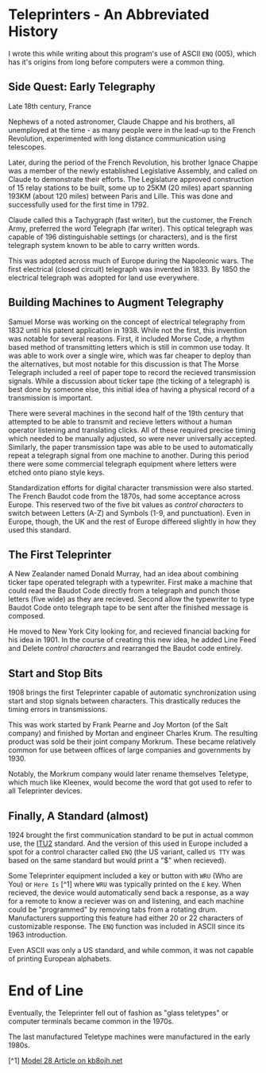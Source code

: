 # Teleprinters - An Abbreviated History

I wrote this while writing about this program's use of
ASCII `ENQ` (005), which has it's origins from long before
computers were a common thing.

## Side Quest: Early Telegraphy

Late 18th century, France

Nephews of a noted astronomer, Claude Chappe and his brothers, all
unemployed at the time - as many people were in the lead-up to the
French Revolution, experimented with long distance communication
using telescopes.

Later, during the period of the French Revolution, his brother Ignace
Chappe was a member of the newly established Legislative Assembly, and
called on Claude to demonstrate their efforts.  The Legislature
approved construction of 15 relay stations to be built, some up to
25KM (20 miles) apart spanning 193KM (about 120 miles) between Paris
and Lille.  This was done and successfully used for the first time
in 1792.

Claude called this a Tachygraph (fast writer), but the customer, the
French Army, preferred the word Telegraph (far writer).  This optical
telegraph was capable of 196 distinguishable settings (or characters),
and is the first telegraph system known to be able to carry written
words.

This was adopted across much of Europe during the Napoleonic wars.
The first electrical (closed circuit) telegraph was invented in 1833.
By 1850 the electrical telegraph was adopted for land use everywhere.

## Building Machines to Augment Telegraphy

Samuel Morse was working on the concept of electrical telegraphy from
1832 until his patent application in 1938.  While not the first, this
invention was notable for several reasons.  First, it included 
Morse Code, a rhythm based method of transmitting letters which is 
still in common use today.  It was able to work over a single wire,
which was far cheaper to deploy than the alternatives, but most
notable for this discussion is that The Morse Telegraph included a
reel of paper tope to record the recieved transmission signals.
While a discussion about ticker tape (the ticking of a telegraph) is
best done by someone else, this initial idea of having a physical
record of a transmission is important.

There were several machines in the second half of the 19th century 
that attempted to be able to transmit and recieve letters without
a human operator listening and translating clicks.  All of these
required precise timing which needed to be manually adjusted, so 
were never universally accepted.  Similarly, the paper transmission
tape was able to be used to automatically repeat a telegraph signal
from one machine to another.  During this period there were
some commercial telegraph equipment where letters were etched onto
piano style keys.

Standardization efforts for digital character transmission were
also started.  The French Baudot code from the 1870s, had some
acceptance across Europe.  This reserved two of the five bit values as
*control characters* to switch between Letters (A-Z) and
Symbols (1-9, and punctuation).  Even in Europe, though, the UK and
the rest of Europe differeed slightly in how they
used this standard.

## The First Teleprinter

A New Zealander named Donald Murray, had an idea about
combining ticker tape operated telegraph with a typewriter.
First make a machine that could read the Baudot Code directly from
a telegraph and punch those letters (five wide) as they are recieved.
Second allow the typewriter to type Baudot Code onto telegraph tape to
be sent after the finished message is composed.

He moved to New York City looking for, and recieved financial backing
for his idea in 1901.  In the course of creating this new idea, he
added Line Feed and Delete *control characters* and rearranged the
Baudot code entirely.

## Start and Stop Bits

1908 brings the first Teleprinter capable of automatic
synchronization using start and stop signals between characters.
This drastically reduces the timing errors in transmissions.

This was work started by Frank Pearne and Joy Morton (of the Salt
company) and finished by Mortan and engineer Charles Krum.  The
resulting product was sold be their joint company Morkrum.
These became relatively common for use between offices of large
companies and governments by 1930.

Notably, the Morkrum company would later rename themselves Teletype,
which much like Kleenex, would become the word that got used to refer
to all Teleprinter devices.

## Finally, A Standard (almost)

1924 brought the first communication standard to be put in actual 
common use, the [ITU2](https://en.wikipedia.org/wiki/Baudot_code#ITA2) 
standard.  And the version of this used in Europe included a spot for a
control character called `ENQ` (the US variant, called `US TTY` was
based on the same standard but would print a "$" when recieved).

Some Teleprinter equipment included a key or button with
`WRU` (Who are You) or `Here Is` [^1] where `WRU` was typically printed on
the `E` key.  When recieved, the device would automatically send back
a response, as a way for a remote to know a reciever was on and
listening, and each machine could be "programmed" by removing tabs
from a rotating drum.  Manufacturers supporting this feature had
either 20 or 22 characters of customizable response.
The `ENQ` function was included in ASCII since its 1963 introduction.

Even ASCII was only a US standard, and while common, it was not capable
of printing European alphabets.

# End of Line

Eventually, the Teleprinter fell out of fashion as "glass teletypes"
or computer terminals became common in the 1970s.

The last manufactured Teletype machines were manufactured in the
early 1980s.

[^1] [Model 28 Article on kb8ojh.net](https://kb8ojh.net/station/teletype)
